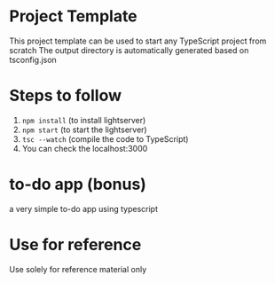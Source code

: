 # Project Template

This project template can be used to start any TypeScript project from scratch
The output directory is automatically generated based on tsconfig.json

# Steps to follow

1. `npm install` (to install lightserver)
2. `npm start` (to start the lightserver)
3. `tsc --watch` (compile the code to TypeScript)
4. You can check the localhost:3000

# to-do app (bonus)

a very simple to-do app using typescript

# Use for reference

Use solely for reference material only
